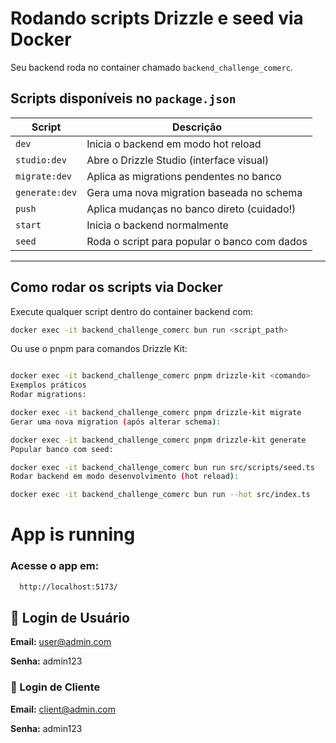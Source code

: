 # Rodando scripts Drizzle e seed via Docker

Seu backend roda no container chamado `backend_challenge_comerc`.

## Scripts disponíveis no `package.json`

| Script         | Descrição                                    |
| -------------- | -------------------------------------------- |
| `dev`          | Inicia o backend em modo hot reload          |
| `studio:dev`   | Abre o Drizzle Studio (interface visual)     |
| `migrate:dev`  | Aplica as migrations pendentes no banco      |
| `generate:dev` | Gera uma nova migration baseada no schema    |
| `push`         | Aplica mudanças no banco direto (cuidado!)   |
| `start`        | Inicia o backend normalmente                 |
| `seed`         | Roda o script para popular o banco com dados |

---

## Como rodar os scripts via Docker

Execute qualquer script dentro do container backend com:

```bash
docker exec -it backend_challenge_comerc bun run <script_path>
```

Ou use o pnpm para comandos Drizzle Kit:

```bash

docker exec -it backend_challenge_comerc pnpm drizzle-kit <comando>
Exemplos práticos
Rodar migrations:
```

```bash
docker exec -it backend_challenge_comerc pnpm drizzle-kit migrate
Gerar uma nova migration (após alterar schema):
```

```bash
docker exec -it backend_challenge_comerc pnpm drizzle-kit generate
Popular banco com seed:
```

```bash
docker exec -it backend_challenge_comerc bun run src/scripts/seed.ts
Rodar backend em modo desenvolvimento (hot reload):
```

```bash
docker exec -it backend_challenge_comerc bun run --hot src/index.ts
```

# App is running

### Acesse o app em:

```bash
  http://localhost:5173/
```

## 👤 Login de Usuário

**Email:** user@admin.com

**Senha:** admin123

### 👥 Login de Cliente

**Email:** client@admin.com

**Senha:** admin123

